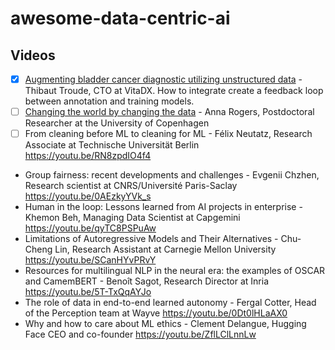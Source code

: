 # awesome-data-centric-ai


## Videos

- [x] [Augmenting bladder cancer diagnostic utilizing unstructured data](https://youtu.be/1SlO5UdYL28) - Thibaut Troude, CTO at VitaDX. How to integrate create a feedback loop between annotation and training models.
- [ ] [Changing the world by changing the data](https://youtu.be/rh7eV8KZEZ4) - Anna Rogers, Postdoctoral Researcher at the University of Copenhagen
- [ ] From cleaning before ML to cleaning for ML - Félix Neutatz, Research Associate at Technische Universität Berlin
https://youtu.be/RN8zpdIO4f4
- Group fairness: recent developments and challenges - Evgenii Chzhen, Research scientist at CNRS/Université Paris-Saclay
https://youtu.be/0AEzkyYVk_s
- Human in the loop: Lessons learned from AI projects in enterprise - Khemon Beh, Managing Data Scientist at Capgemini
https://youtu.be/qyTC8PSPuAw
- Limitations of Autoregressive Models and Their Alternatives - Chu-Cheng Lin, Research Assistant at Carnegie Mellon University
https://youtu.be/SCanHYvPRvY
- Resources for multilingual NLP in the neural era: the examples of OSCAR and CamemBERT - Benoît Sagot, Research Director at Inria
https://youtu.be/5T-TxQqAYJo
- The role of data in end-to-end learned autonomy - Fergal Cotter, Head of the Perception team at Wayve
https://youtu.be/0Dt0lHLaAX0
- Why and how to care about ML ethics - Clement Delangue, Hugging Face CEO and co-founder
https://youtu.be/ZflLClLnnLw